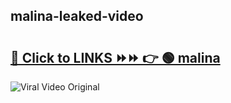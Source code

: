 
 ## malina-leaked-video 

# <h2><a href="https://clipsfans.com/malina&ref=git">🔗 Click to LINKS ⏩⏩ 👉 🟢 malina </a></h2>

<a href="https://clipsfans.com/malina&ref=git" rel="nofollow" data-target="animated-image.originalLink"><img src="https://i.ibb.co.com/xMMVF88/686577567.gif" alt="Viral Video Original" style="max-width: 100%; display: inline-block;" data-target="animated-image.originalImage"></a>
